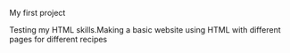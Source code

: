 My first project 

Testing my HTML skills.Making a basic website using HTML with different pages for different recipes

